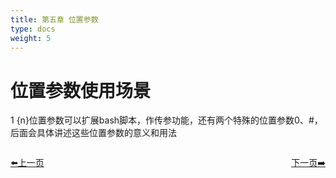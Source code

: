 ```yaml
---
title: 第五章 位置参数
type: docs
weight: 5
---   
```


# 位置参数使用场景   
$1~${n}位置参数可以扩展bash脚本，作传参功能，还有两个特殊的位置参数$0、$#，后面会具体讲述这些位置参数的意义和用法  

<div style="display: flex;justify-content: space-between;align-items: center;">
<p><a href="https://books.linuxwt.com/linuxwtbash/ChapterFour/Case_usage.md">⬅️上一页</a></p>
<p><a href="https://books.linuxwt.com/linuxwtbash/ChapterFive/Position.md">下一页➡️</a></p>
</div>